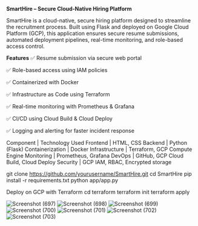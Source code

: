 **SmartHire – Secure Cloud-Native Hiring Platform**

SmartHire is a cloud-native, secure hiring platform designed to streamline the recruitment process. Built using Flask and deployed on Google Cloud Platform (GCP), this application ensures secure resume submissions, automated deployment pipelines, real-time monitoring, and role-based access control.

**Features**
✅ Resume submission via secure web portal

✅ Role-based access using IAM policies

✅ Containerized with Docker

✅ Infrastructure as Code using Terraform

✅ Real-time monitoring with Prometheus & Grafana

✅ CI/CD using Cloud Build & Cloud Deploy

✅ Logging and alerting for faster incident response

Component | Technology Used
Frontend | HTML, CSS
Backend | Python (Flask)
Containerization | Docker
Infrastructure | Terraform, GCP Compute Engine
Monitoring | Prometheus, Grafana
DevOps | GitHub, GCP Cloud Build, Cloud Deploy
Security | GCP IAM, RBAC, Encrypted storage

git clone https://github.com/yourusername/SmartHire.git
cd SmartHire
pip install -r requirements.txt
python app/app.py

Deploy on GCP with Terraform
cd terraform
terraform init
terraform apply

![Screenshot (697)](https://github.com/user-attachments/assets/5eb5f447-72ac-468a-bb6b-77492bdb7bcf)
![Screenshot (698)](https://github.com/user-attachments/assets/202b470d-d9a1-464d-974f-31bc2c9193e3)
![Screenshot (699)](https://github.com/user-attachments/assets/1e1226e4-9f07-4c5c-be77-102ac4713469)
![Screenshot (700)](https://github.com/user-attachments/assets/b0e25364-c4a5-4bc0-82d9-e2dfe9efd26c)
![Screenshot (701)](https://github.com/user-attachments/assets/a4a56e13-7997-45d6-b91b-53b6f94779dc)
![Screenshot (702)](https://github.com/user-attachments/assets/9621da47-401e-4075-b192-4d60fa7db248)
![Screenshot (703)](https://github.com/user-attachments/assets/a6d41f86-7fd7-4218-bffd-af04d7507121)


